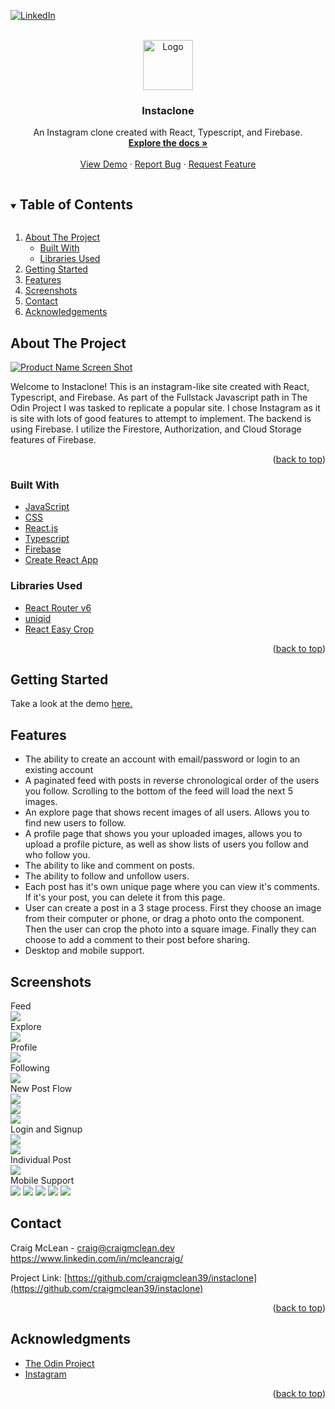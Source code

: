 <div id="top"></div>
<!--
*** Thanks for checking out the Best-README-Template. If you have a suggestion
*** that would make this better, please fork the repo and create a pull request
*** or simply open an issue with the tag "enhancement".
*** Don't forget to give the project a star!
*** Thanks again! Now go create something AMAZING! :D
-->

<!-- PROJECT SHIELDS -->
<!--
*** I'm using markdown "reference style" links for readability.
*** Reference links are enclosed in brackets [ ] instead of parentheses ( ).
*** See the bottom of this document for the declaration of the reference variables
*** for contributors-url, forks-url, etc. This is an optional, concise syntax you may use.
*** https://www.markdownguide.org/basic-syntax/#reference-style-links
-->

<!-- [![Contributors][contributors-shield]][contributors-url]
[![Forks][forks-shield]][forks-url]
[![Stargazers][stars-shield]][stars-url]
[![Issues][issues-shield]][issues-url]
[![MIT License][license-shield]][license-url] -->

[![LinkedIn][linkedin-shield]][linkedin-url]

<!-- PROJECT LOGO -->
<br />
<div align="center">
  <a href="https://github.com/craigmclean39/instaclone">
    <img src="./readme_media/logo.png" alt="Logo" width="80" height="80">
  </a>

<h3 align="center">Instaclone</h3>

  <p align="center">
    An Instagram clone created with React, Typescript, and Firebase.
    <br />
    <a href="https://github.com/craigmclean39/instaclone"><strong>Explore the docs »</strong></a>
    <br />
    <br />
    <a href="http://instaclone-iota.vercel.app/">View Demo</a>
    ·
    <a href="https://github.com/craigmclean39/instaclone/issues">Report Bug</a>
    ·
    <a href="https://github.com/craigmclean39/instaclone/issues">Request Feature</a>
  </p>
</div>

<!-- TABLE OF CONTENTS -->
<details open="open">
  <summary><h2 style="display: inline-block">Table of Contents</h2></summary>
  <ol>
    <li>
      <a href="#about-the-project">About The Project</a>
      <ul>
        <li><a href="#built-with">Built With</a></li>
        <li><a href="#libraries-used">Libraries Used</a></li>
      </ul>
    </li>
    <li>
      <a href="#getting-started">Getting Started</a>
    </li>
    <li><a href="#features">Features</a></li>
    <li><a href="#features">Screenshots</a></li>
    <li><a href="#contact">Contact</a></li>
    <li><a href="#acknowledgements">Acknowledgements</a></li>
  </ol>
</details>

<!-- ABOUT THE PROJECT -->

## About The Project

[![Product Name Screen Shot][product-screenshot]](https://craigmclean39.github.io/instaclone/)

<p>
Welcome to Instaclone! This is an instagram-like site created with React, Typescript, and Firebase. As part of the Fullstack Javascript path in The Odin Project I was tasked to replicate a popular site. I chose Instagram as it is site with lots of good features to attempt to implement. The backend is using Firebase. I utilize the Firestore, Authorization, and Cloud Storage features of Firebase.

</p>

<p align="right">(<a href="#top">back to top</a>)</p>

### Built With

- [JavaScript](https://developer.mozilla.org/en-US/docs/Web/JavaScript)
- [CSS](https://developer.mozilla.org/en-US/docs/Web/CSS)
- [React.js](https://reactjs.org/)
- [Typescript](https://www.typescriptlang.org/)
- [Firebase](https://firebase.google.com/)
- [Create React App](https://reactjs.org/docs/create-a-new-react-app.html#create-react-app)

### Libraries Used

- [React Router v6](https://reactrouter.com/)
- [uniqid](https://www.npmjs.com/package/uniqid)
- [React Easy Crop](https://www.npmjs.com/package/react-easy-crop)

<p align="right">(<a href="#top">back to top</a>)</p>

<!-- GETTING STARTED -->

## Getting Started

Take a look at the demo <a href="https://instaclone-iota.vercel.app/">here.</a>

## Features

- The ability to create an account with email/password or login to an existing account<br>
- A paginated feed with posts in reverse chronological order of the users you follow. Scrolling to the bottom of the feed will load the next 5 images.<br>
- An explore page that shows recent images of all users. Allows you to find new users to follow.
- A profile page that shows you your uploaded images, allows you to upload a profile picture, as well as show lists of users you follow and who follow you.
- The ability to like and comment on posts.
- The ability to follow and unfollow users.
- Each post has it's own unique page where you can view it's comments. If it's your post, you can delete it from this page.
- User can create a post in a 3 stage process. First they choose an image from their computer or phone, or drag a photo onto the component. Then the user can crop the photo into a square image. Finally they can choose to add a comment to their post before sharing.
- Desktop and mobile support.

## Screenshots

Feed<br>
<img src="./readme_media/feed.png"><br>
Explore<br>
<img src="./readme_media/explore.png"><br>
Profile<br>
<img src="./readme_media/profile.png"><br>
Following<br>
<img src="./readme_media/following.png"><br>
New Post Flow<br>
<img src="./readme_media/post-1.png"><br>
<img src="./readme_media/post-2.png"><br>
<img src="./readme_media/post-3.png"><br>
Login and Signup<br>
<img src="./readme_media/login.png"><br>
<img src="./readme_media/signin.png"><br>
Individual Post<br>
<img src="./readme_media/postpage.png"><br>
Mobile Support<br>
<img src="./readme_media/feed-mobile.png">
<img src="./readme_media/explore-mobile.png">
<img src="./readme_media/profile-mobile.png">
<img src="./readme_media/postpage-mobile.png">
<img src="./readme_media/post-mobile.png">

<!-- CONTACT -->

## Contact

Craig McLean - craig@craigmclean.dev<br>
https://www.linkedin.com/in/mcleancraig/

Project Link: [https://github.com/craigmclean39/instaclone](https://github.com/craigmclean39/instaclone)

<p align="right">(<a href="#top">back to top</a>)</p>

<!-- ACKNOWLEDGMENTS -->

## Acknowledgments

- [The Odin Project](https://www.theodinproject.com/)
- [Instagram](https://www.instagram.com/)

<p align="right">(<a href="#top">back to top</a>)</p>

<!-- MARKDOWN LINKS & IMAGES -->
<!-- https://www.markdownguide.org/basic-syntax/#reference-style-links -->

[linkedin-shield]: https://img.shields.io/badge/-LinkedIn-black.svg?style=for-the-badge&logo=linkedin&colorB=555
[linkedin-url]: https://www.linkedin.com/in/mcleancraig/
[product-screenshot]: ./readme_media/postpage.png
